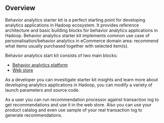 Overview
--------
Behavior analytics starter kit is a perfect starting point for developing analytics applications in Hadoop ecosystem. 
It provides reference architecture and basic building blocks for behavior analytics applications in Hadoop.
Behavior analytics starter kit implements common use case of personalisation/behavior analytics in eCommerce domain area: 
recommend what items usually purchased together with selected item(s). 

Behavior analytics start kit consists of two main blocks:
* [Behavior analytics platform](Developer-Guide--Behavior-Analytics-Platform--Overview.md)
* [Web store](Developer-Guide--Web-Store--Overview.md)

As a developer you can investigate starter kit insights and learn more about developing analytics applications in Hadoop, you can modify a variety of launch parameters and source code.

As a user you can run recommendation processor against transaction log to get recommendations and use it in the web store.
Also you can use your product catalog and even use sample of your real transaction log to generate recommendations.
